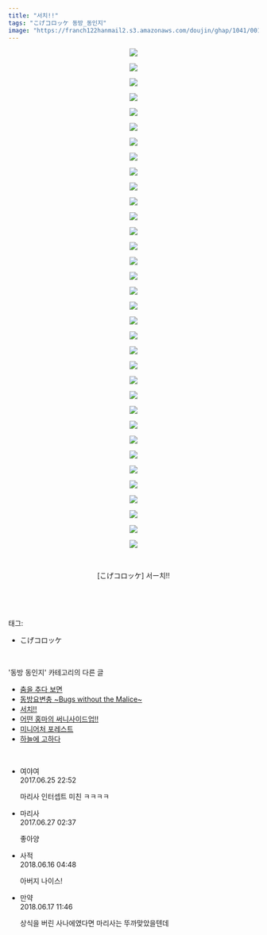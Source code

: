 ```yaml
---
title: "서치!!"
tags: "こげコロッケ 동방_동인지"
image: "https://franch122hanmail2.s3.amazonaws.com/doujin/ghap/1041/001.jpg"
---
```

<div class="article">
<p style="text-align: center; clear: none; float: none;"><img src="{{ site.imgserver6 }}/ghap/1041/001.jpg"/></p>
<p style="text-align: center; clear: none; float: none;"><img src="{{ site.imgserver6 }}/ghap/1041/002.jpg"/></p>
<p style="text-align: center; clear: none; float: none;"><img src="{{ site.imgserver6 }}/ghap/1041/003.jpg"/></p>
<p style="text-align: center; clear: none; float: none;"><img src="{{ site.imgserver6 }}/ghap/1041/004.jpg"/></p>
<p style="text-align: center; clear: none; float: none;"><img src="{{ site.imgserver6 }}/ghap/1041/005.jpg"/></p>
<p style="text-align: center; clear: none; float: none;"><img src="{{ site.imgserver6 }}/ghap/1041/006.jpg"/></p>
<p style="text-align: center; clear: none; float: none;"><img src="{{ site.imgserver6 }}/ghap/1041/007.jpg"/></p>
<p style="text-align: center; clear: none; float: none;"><img src="{{ site.imgserver6 }}/ghap/1041/008.jpg"/></p>
<p style="text-align: center; clear: none; float: none;"><img src="{{ site.imgserver6 }}/ghap/1041/009.jpg"/></p>
<p style="text-align: center; clear: none; float: none;"><img src="{{ site.imgserver6 }}/ghap/1041/010.jpg"/></p>
<p style="text-align: center; clear: none; float: none;"><img src="{{ site.imgserver6 }}/ghap/1041/011.jpg"/></p>
<p style="text-align: center; clear: none; float: none;"><img src="{{ site.imgserver6 }}/ghap/1041/012.jpg"/></p>
<p style="text-align: center; clear: none; float: none;"><img src="{{ site.imgserver6 }}/ghap/1041/013.jpg"/></p>
<p style="text-align: center; clear: none; float: none;"><img src="{{ site.imgserver6 }}/ghap/1041/014.jpg"/></p>
<p style="text-align: center; clear: none; float: none;"><img src="{{ site.imgserver6 }}/ghap/1041/015.jpg"/></p>
<p style="text-align: center; clear: none; float: none;"><img src="{{ site.imgserver6 }}/ghap/1041/016.jpg"/></p>
<p style="text-align: center; clear: none; float: none;"><img src="{{ site.imgserver6 }}/ghap/1041/017.jpg"/></p>
<p style="text-align: center; clear: none; float: none;"><img src="{{ site.imgserver6 }}/ghap/1041/018.jpg"/></p>
<p style="text-align: center; clear: none; float: none;"><img src="{{ site.imgserver6 }}/ghap/1041/019.jpg"/></p>
<p style="text-align: center; clear: none; float: none;"><img src="{{ site.imgserver6 }}/ghap/1041/020.jpg"/></p>
<p style="text-align: center; clear: none; float: none;"><img src="{{ site.imgserver6 }}/ghap/1041/021.jpg"/></p>
<p style="text-align: center; clear: none; float: none;"><img src="{{ site.imgserver6 }}/ghap/1041/022.jpg"/></p>
<p style="text-align: center; clear: none; float: none;"><img src="{{ site.imgserver6 }}/ghap/1041/023.jpg"/></p>
<p style="text-align: center; clear: none; float: none;"><img src="{{ site.imgserver6 }}/ghap/1041/024.jpg"/></p>
<p style="text-align: center; clear: none; float: none;"><img src="{{ site.imgserver6 }}/ghap/1041/025.jpg"/></p>
<p style="text-align: center; clear: none; float: none;"><img src="{{ site.imgserver6 }}/ghap/1041/026.jpg"/></p>
<p style="text-align: center; clear: none; float: none;"><img src="{{ site.imgserver6 }}/ghap/1041/027.jpg"/></p>
<p style="text-align: center; clear: none; float: none;"><img src="{{ site.imgserver6 }}/ghap/1041/028.jpg"/></p>
<p style="text-align: center; clear: none; float: none;"><img src="{{ site.imgserver6 }}/ghap/1041/029.jpg"/></p>
<p style="text-align: center; clear: none; float: none;"><img src="{{ site.imgserver6 }}/ghap/1041/030.jpg"/></p>
<p style="text-align: center; clear: none; float: none;"><img src="{{ site.imgserver6 }}/ghap/1041/031.jpg"/></p>
<p style="text-align: center; clear: none; float: none;"><img src="{{ site.imgserver6 }}/ghap/1041/032.jpg"/></p>
<p style="text-align: center; clear: none; float: none;"><img src="{{ site.imgserver6 }}/ghap/1041/033.jpg"/></p>
<p style="text-align: center; clear: none; float: none;"><img src="{{ site.imgserver6 }}/ghap/1041/034.jpg"/></p>
<p style="text-align: center; clear: none; float: none;"><br/></p>
<p style="text-align: center; clear: none; float: none;">[こげコロッケ] 서ー치!!</p>
<p><br/></p>
</div><br/>
<div class="tagTrail">
<p>태그: </p>
<ul>
<li>こげコロッケ</li>
</ul>
</div><br/>
<div class="another">
<p>'동방 동인지' 카테고리의 다른 글</p>
<ul>
<li><a href="/ghap_1043">춤을 추다 보면</a></li>
<li><a href="/ghap_1042">동방요변충 ~Bugs without the Malice~</a></li>
<li><a href="/ghap_1041">서치!!</a></li>
<li><a href="/ghap_1040">어떤 홍마의 써니사이드업!!</a></li>
<li><a href="/ghap_1039">미니어처 포레스트</a></li>
<li><a href="/ghap_1038">하늘에 고하다</a></li>
</ul>
</div><br/>
<div class="cb_module cb_fluid">
<div class="cb_wrt cb_profile">
<div class="comment">
<ul>
<li class="cb_thumb_off" id="comment15022370">
<div class="cb_comment_area">
<div class="cb_info_area">
<div class="cb_section">
<span class="cb_nick_name">여야여</span>
</div>
<div class="cb_section">
<span class="cb_date">2017.06.25 22:52 </span>
</div>
</div>
<div class="cb_dsc_comment">
<p class="cb_dsc">
											마리사 인터셉트 미친 ㅋㅋㅋㅋ
										</p>
</div>
</div></li>
<li class="cb_thumb_off" id="comment15023289">
<div class="cb_comment_area">
<div class="cb_info_area">
<div class="cb_section">
<span class="cb_nick_name">마리사</span>
</div>
<div class="cb_section">
<span class="cb_date">2017.06.27 02:37 </span>
</div>
</div>
<div class="cb_dsc_comment">
<p class="cb_dsc">
											좋아양
										</p>
</div>
</div></li>
<li class="cb_thumb_off" id="comment15271365">
<div class="cb_comment_area">
<div class="cb_info_area">
<div class="cb_section">
<span class="cb_nick_name">사적</span>
</div>
<div class="cb_section">
<span class="cb_date">2018.06.16 04:48 </span>
</div>
</div>
<div class="cb_dsc_comment">
<p class="cb_dsc">
											아버지 나이스!
										</p>
</div>
</div></li>
<li class="cb_thumb_off" id="comment15271797">
<div class="cb_comment_area">
<div class="cb_info_area">
<div class="cb_section">
<span class="cb_nick_name">만약</span>
</div>
<div class="cb_section">
<span class="cb_date">2018.06.17 11:46 </span>
</div>
</div>
<div class="cb_dsc_comment">
<p class="cb_dsc">
											상식을 버린 사나에였다면 마리사는 뚜까맞았을텐데
										</p>
</div>
</div></li>
</ul>
</div>
</div><!-- commentList close -->
</div><br/>
